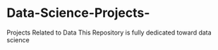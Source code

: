 # Data-Science-Projects-
Projects Related to Data 
This Repository is fully dedicated toward data science

